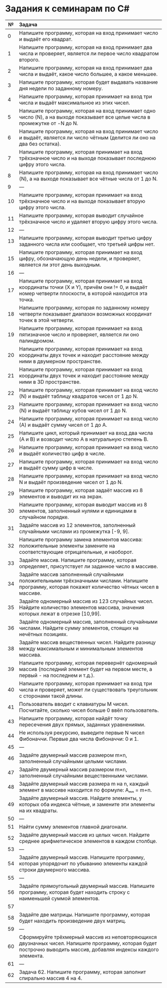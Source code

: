 # Задания к семинарам по C#

|№| Задача|
| --- |:--|
| 0 | Напишите программу, которая на вход принимает число и выдаёт его квадрат. |
| 1 | Напишите программу, которая на вход принимает два числа и проверяет, является ли первое число квадратом второго. |
| 2 | Напишите программу, которая на вход принимает два числа и выдаёт, какое число большее, а какое меньшее. |
| 3 | Напишите программу, которая будет выдавать название дня недели по заданному номеру.
| 4 | Напишите программу, которая принимает на вход три числа и выдаёт максимальное из этих чисел.
| 5 | Напишите программу, которая на вход принимает одно число (N), а на выходе показывает все целые числа в промежутке от -N до N. |
| 6 | Напишите программу, которая на вход принимает число и выдаёт, является ли число чётным (делится ли оно на два без остатка). |
| 7 | Напишите программу, которая принимает на вход трёхзначное число и на выходе показывает последнюю цифру этого числа. |
| 8 | Напишите программу, которая на вход принимает число (N), а на выходе показывает все чётные числа от 1 до N. |
| 9 | — |
| 10 | Напишите программу, которая принимает на вход трёхзначное число и на выходе показывает вторую цифру этого числа. |
| 11 | Напишите программу, которая выводит случайное трёхзначное число и удаляет вторую цифру этого числа. |
| 12 | — |
| 13 | Напишите программу, которая выводит третью цифру заданного числа или сообщает, что третьей цифры нет. |
| 15 | Напишите программу, которая принимает на вход цифру, обозначающую день недели, и проверяет, является ли этот день выходным. |
| 16 | — |
| 17 | Напишите программу, которая принимает на вход координаты точки (X и Y), причём они != 0, и выдаёт номер четверти плоскости, в которой находится эта точка. |
| 18 | Напишите программу, которая по заданному номеру четверти показывает диапазон возможных координат точек в этой четверти. |
| 19 | Напишите программу, которая принимает на вход пятизначное число и проверяет, является ли оно палиндромом. |
| 20 | Напишите программу, которая принимает на вход координаты двух точек и находит расстояние между ними в двумерном пространстве. |
| 21 | Напишите программу, которая принимает на вход координаты двух точек и находит расстояние между ними в 3D пространстве. |
| 22 | Напишите программу, которая принимает на вход число (N) и выдаёт таблицу квадратов чисел от 1 до N. |
| 23 | Напишите программу, которая принимает на вход число (N) и выдаёт таблицу кубов чисел от 1 до N. |
| 24 | Напишите программу, которая принимает на вход число (А) и выдаёт сумму чисел от 1 до А. |
| 25 | Напишите цикл, который принимает на вход два числа (A и B) и возводит число A в натуральную степень B. |
| 26 | Напишите программу, которая принимает на вход число и выдаёт количество цифр в числе. |
| 27 | Напишите программу, которая принимает на вход число и выдаёт сумму цифр в числе. |
| 28 | Напишите программу, которая принимает на вход число N и выдаёт произведение чисел от 1 до N. |
| 29 | Напишите программу, которая задаёт массив из 8 элементов и выводит их на экран. |
| 30 | Напишите программу, которая выводит массив из 8 элементов, заполненный нулями и единицами в случайном порядке. |
| 31 | Задайте массив из 12 элементов, заполненный случайными числами из промежутка [-9, 9]. |
| 32 | Напишите программу замена элементов массива: положительные элементы замените на соответствующие отрицательные, и наоборот. |
| 33 | Задайте массив. Напишите программу, которая определяет, присутствует ли заданное число в массиве. |
| 34 | Задайте массив заполненный случайными положительными трёхзначными числами. Напишите программу, которая покажет количество чётных чисел в массиве. |
| 35 | Задайте одномерный массив из 123 случайных чисел. Найдите количество элементов массива, значения которых лежат в отрезке [10,99]. |
| 36 | Задайте одномерный массив, заполненный случайными числами. Найдите сумму элементов, стоящих на нечётных позициях. |
| 38 | Задайте массив вещественных чисел. Найдите разницу между максимальным и минимальным элементов массива. |
| 39 | Напишите программу, которая перевернёт одномерный массив (последний элемент будет на первом месте, а первый - на последнем и т.д.). |
| 40 | Напишите программу, которая принимает на вход три числа и проверяет, может ли существовать треугольник с сторонами такой длины. |
| 41 | Пользователь вводит с клавиатуры M чисел. Посчитайте, сколько чисел больше 0 ввёл пользователь. |
| 43 | Напишите программу, которая найдёт точку пересечения двух прямых, заданных уравнениями. |
| 44 | Не используя рекурсию, выведите первые N чисел Фибоначчи. Первые два числа Фибоначчи: 0 и 1. |
| 45 | — |
| 46 | Задайте двумерный массив размером m×n, заполненный случайными целыми числами. |
| 47 | Задайте двумерный массив размером m×n, заполненный случайными вещественными числами. |
| 48 | Задайте двумерный массив размера m на n, каждый элемент в массиве находится по формуле: Aₘₙ = m+n. |
| 49 | Задайте двумерный массив. Найдите элементы, у которых оба индекса чётные, и замените эти элементы на их квадраты. |
| 50 | — |
| 51 | Найти сумму элементов главной диагонали. |
| 52 | Задайте двумерный массив из целых чисел. Найдите среднее арифметическое элементов в каждом столбце. |
| 53 | — |
| 54 | Задайте двумерный массив. Напишите программу, которая упорядочит по убыванию элементы каждой строки двумерного массива. |
| 55 | — |
| 56 | Задайте прямоугольный двумерный массив. Напишите программу, которая будет находить строку с наименьшей суммой элементов. |
| 57 |  |
| 58 | Задайте две матрицы. Напишите программу, которая будет находить произведение двух матриц. |
| 59 | — |
| 60 | Сформируйте трёхмерный массив из неповторяющихся двузначных чисел. Напишите программу, которая будет построчно выводить массив, добавляя индексы каждого элемента. |
| 61 | — |
| 62 | Задача 62. Напишите программу, которая заполнит спирально массив 4 на 4. |